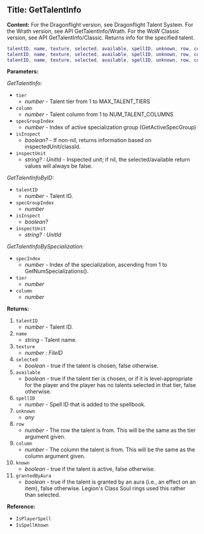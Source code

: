 ## Title: GetTalentInfo

**Content:**
For the Dragonflight version, see Dragonflight Talent System.
For the Wrath version, see API GetTalentInfo/Wrath.
For the WoW Classic version, see API GetTalentInfo/Classic.
Returns info for the specified talent.
```lua
talentID, name, texture, selected, available, spellID, unknown, row, column, known, grantedByAura = GetTalentInfo(tier, column, specGroupIndex)
talentID, name, texture, selected, available, spellID, unknown, row, column, known, grantedByAura = GetTalentInfoByID(talentID, specGroupIndex)
talentID, name, texture, selected, available, spellID, unknown, row, column, known, grantedByAura = GetTalentInfoBySpecialization(specIndex, tier, column)
```

**Parameters:**

*GetTalentInfo:*
- `tier`
  - *number* - Talent tier from 1 to MAX_TALENT_TIERS
- `column`
  - *number* - Talent column from 1 to NUM_TALENT_COLUMNS
- `specGroupIndex`
  - *number* - Index of active specialization group (GetActiveSpecGroup)
- `isInspect`
  - *boolean?* - If non-nil, returns information based on inspectedUnit/classId.
- `inspectUnit`
  - *string? : UnitId* - Inspected unit; if nil, the selected/available return values will always be false.

*GetTalentInfoByID:*
- `talentID`
  - *number* - Talent ID.
- `specGroupIndex`
  - *number*
- `isInspect`
  - *boolean?*
- `inspectUnit`
  - *string? : UnitId*

*GetTalentInfoBySpecialization:*
- `specIndex`
  - *number* - Index of the specialization, ascending from 1 to GetNumSpecializations().
- `tier`
  - *number*
- `column`
  - *number*

**Returns:**
1. `talentID`
   - *number* - Talent ID.
2. `name`
   - *string* - Talent name.
3. `texture`
   - *number : FileID*
4. `selected`
   - *boolean* - true if the talent is chosen, false otherwise.
5. `available`
   - *boolean* - true if the talent tier is chosen, or if it is level-appropriate for the player and the player has no talents selected in that tier, false otherwise.
6. `spellID`
   - *number* - Spell ID that is added to the spellbook.
7. `unknown`
   - *any*
8. `row`
   - *number* - The row the talent is from. This will be the same as the tier argument given.
9. `column`
   - *number* - The column the talent is from. This will be the same as the column argument given.
10. `known`
    - *boolean* - true if the talent is active, false otherwise.
11. `grantedByAura`
    - *boolean* - true if the talent is granted by an aura (i.e., an effect on an item), false otherwise. Legion's Class Soul rings used this rather than selected.

**Reference:**
- `IsPlayerSpell`
- `IsSpellKnown`